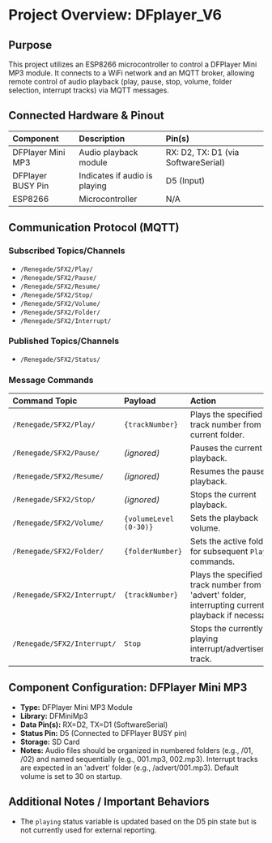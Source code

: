 # Project Overview: DFplayer_V6

## Purpose

This project utilizes an ESP8266 microcontroller to control a DFPlayer Mini MP3 module. It connects to a WiFi network and an MQTT broker, allowing remote control of audio playback (play, pause, stop, volume, folder selection, interrupt tracks) via MQTT messages.

## Connected Hardware & Pinout

|**Component**|**Description**|**Pin(s)**|
|:--|:--|:--|
|DFPlayer Mini MP3|Audio playback module|RX: D2, TX: D1 (via SoftwareSerial)|
|DFPlayer BUSY Pin|Indicates if audio is playing|D5 (Input)|
|ESP8266|Microcontroller|N/A|

## Communication Protocol (MQTT)

### Subscribed Topics/Channels

- `/Renegade/SFX2/Play/`
- `/Renegade/SFX2/Pause/`
- `/Renegade/SFX2/Resume/`
- `/Renegade/SFX2/Stop/`
- `/Renegade/SFX2/Volume/`
- `/Renegade/SFX2/Folder/`
- `/Renegade/SFX2/Interrupt/`

### Published Topics/Channels

- `/Renegade/SFX2/Status/`

### Message Commands

|**Command Topic**|**Payload**|**Action**|**Category**|
|:--|:--|:--|:--|
|`/Renegade/SFX2/Play/`|`{trackNumber}`|Plays the specified track number from the current folder.|Playback|
|`/Renegade/SFX2/Pause/`|*(ignored)*|Pauses the current playback.|Playback|
|`/Renegade/SFX2/Resume/`|*(ignored)*|Resumes the paused playback.|Playback|
|`/Renegade/SFX2/Stop/`|*(ignored)*|Stops the current playback.|Playback|
|`/Renegade/SFX2/Volume/`|`{volumeLevel (0-30)}`|Sets the playback volume.|Configuration|
|`/Renegade/SFX2/Folder/`|`{folderNumber}`|Sets the active folder for subsequent `Play` commands.|Configuration|
|`/Renegade/SFX2/Interrupt/`|`{trackNumber}`|Plays the specified track number from the 'advert' folder, interrupting current playback if necessary.|Playback|
|`/Renegade/SFX2/Interrupt/`|`Stop`|Stops the currently playing interrupt/advertisement track.|Playback|

## Component Configuration: DFPlayer Mini MP3

- **Type:** DFPlayer Mini MP3 Module
- **Library:** DFMiniMp3
- **Data Pin(s):** RX=D2, TX=D1 (SoftwareSerial)
- **Status Pin:** D5 (Connected to DFPlayer BUSY pin)
- **Storage:** SD Card
- **Notes:** Audio files should be organized in numbered folders (e.g., /01, /02) and named sequentially (e.g., 001.mp3, 002.mp3). Interrupt tracks are expected in an 'advert' folder (e.g., /advert/001.mp3). Default volume is set to 30 on startup.

## Additional Notes / Important Behaviors
- The `playing` status variable is updated based on the D5 pin state but is not currently used for external reporting.